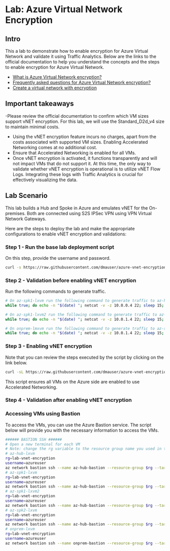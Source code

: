 # Lab: Azure Virtual Network Encryption

## Intro

This a lab to demonstrate how to enable encryption for Azure Virtual Network and validate it using Traffic Analytics.
Below are the links to the official documentation to help you understand the concepts and the steps to enable encryption for Azure Virtual Network.

- [What is Azure Virtual Network encryption?](https://learn.microsoft.com/en-us/azure/virtual-network/virtual-network-encryption-overview)
- [Frequently asked questions for Azure Virtual Network encryption?](https://learn.microsoft.com/en-us/azure/virtual-network/virtual-network-encryption-faq)
- [Create a virtual network with encryption](https://learn.microsoft.com/en-us/azure/virtual-network/how-to-create-encryption)

## Important takeaways

-Please review the official documentation to confirm which VM sizes support vNET encryption. For this lab, we will use the Standard_D2d_v4 size to maintain minimal costs.
- Using the vNET encryption feature incurs no charges, apart from the costs associated with supported VM sizes. Enabling Accelerated Networking comes at no additional cost.
- Ensure that Accelerated Networking is enabled for all VMs.
- Once vNET encryption is activated, it functions transparently and will not impact VMs that do not support it.
At this time, the only way to validate whether vNET encryption is operational is to utilize vNET Flow Logs. Integrating these logs with Traffic Analytics is crucial for effectively visualizing the data.

## Lab Scenario

This lab builds a Hub and Spoke in Azure and emulates vNET for the On-premises. Both are connected using S2S IPSec VPN using VPN Virtual Network Gateways.

Here are the steps to deploy the lab and make the appropriate configurations to enable vNET encryption and validations:

### Step 1 - Run the base lab deployment script

On this step, provide the username and password.

```bash
curl -s https://raw.githubusercontent.com/dmauser/azure-vnet-encryption/refs/heads/main/1-deploy.sh | bash
```

### Step 2 - Validation before enabling vNET encryption

Run the following commands to generate traffic.

```bash
# On az-spk1-lxvm run the following command to generate traffic to az-hub-lxvm:
while true; do echo -n "$(date) "; netcat -v -z 10.0.0.4 22; sleep 15; done

# On az-spk1-lxvm2 run the following command to generate traffic to az-spk1-lxvm:
while true; do echo -n "$(date) "; netcat -v -z 10.0.1.4 22; sleep 15; done

# On onprem-lmxvm run the following command to generate traffic to az-spk1-lxvm:
while true; do echo -n "$(date) "; netcat -v -z 10.0.1.4 22; sleep 15; done
```

### Step 3 - Enabling vNET encryption

Note that you can review the steps executed by the script by clicking on the link below.

```bash
curl -sL https://raw.githubusercontent.com/dmauser/azure-vnet-encryption/refs/heads/main/2-enable-vnet-encryption.sh | bash
```

This script ensures all VMs on the Azure side are enabled to use Accelerated Networking.

### Step 4 - Validation after enabling vNET encryption



### Accessing VMs using Bastion

To access the VMs, you can use the Azure Bastion service. The script below will provide you with the necessary information to access the VMs.

```bash	
###### BASTION SSH ######
# Open a new terminal for each VM
# Note: change the rg variable to the resource group name you used in the deployment
# az-hub-lxvm
rg=lab-vnet-encryption
username=azureuser
az network bastion ssh --name az-hub-bastion --resource-group $rg --target-resource-id $(az vm show -g $rg -n az-hub-lxvm --query id -o tsv) --auth-type password --username $username
# az-spk1-lxvm
rg=lab-vnet-encryption
username=azureuser
az network bastion ssh --name az-hub-bastion --resource-group $rg --target-resource-id $(az vm show -g $rg -n az-spk1-lxvm --query id -o tsv) --auth-type password --username $username
# az-spk1-lxvm2
rg=lab-vnet-encryption
username=azureuser
az network bastion ssh --name az-hub-bastion --resource-group $rg --target-resource-id $(az vm show -g $rg -n az-spk1-lxvm2 --query id -o tsv) --auth-type password --username $username
# az-spk2-lxvm
rg=lab-vnet-encryption
username=azureuser
az network bastion ssh --name az-hub-bastion --resource-group $rg --target-resource-id $(az vm show -g $rg -n az-spk2-lxvm --query id -o tsv) --auth-type password --username $username
# onprem-lxvm
rg=lab-vnet-encryption
username=azureuser
az network bastion ssh --name onprem-bastion --resource-group $rg --target-resource-id $(az vm show -g $rg -n onprem-lxvm --query id -o tsv) --auth-type password --username $username
```
